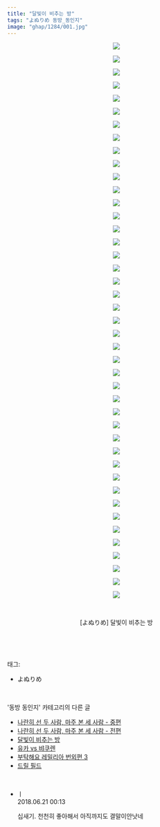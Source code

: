 ```yaml
---
title: "달빛이 비추는 방"
tags: "よぬりめ 동방_동인지"
image: "ghap/1284/001.jpg"
---
```

<div class="article">
<p style="text-align: center; clear: none; float: none;"><img src="{{ site.nasurl }}/ghap/1284/001.jpg"/></p>
<p style="text-align: center; clear: none; float: none;"><img src="{{ site.nasurl }}/ghap/1284/002.jpg"/></p>
<p style="text-align: center; clear: none; float: none;"><img src="{{ site.nasurl }}/ghap/1284/003.jpg"/></p>
<p style="text-align: center; clear: none; float: none;"><img src="{{ site.nasurl }}/ghap/1284/004.jpg"/></p>
<p style="text-align: center; clear: none; float: none;"><img src="{{ site.nasurl }}/ghap/1284/005.jpg"/></p>
<p style="text-align: center; clear: none; float: none;"><img src="{{ site.nasurl }}/ghap/1284/006.jpg"/></p>
<p style="text-align: center; clear: none; float: none;"><img src="{{ site.nasurl }}/ghap/1284/007.jpg"/></p>
<p style="text-align: center; clear: none; float: none;"><img src="{{ site.nasurl }}/ghap/1284/008.jpg"/></p>
<p style="text-align: center; clear: none; float: none;"><img src="{{ site.nasurl }}/ghap/1284/009.jpg"/></p>
<p style="text-align: center; clear: none; float: none;"><img src="{{ site.nasurl }}/ghap/1284/010.jpg"/></p>
<p style="text-align: center; clear: none; float: none;"><img src="{{ site.nasurl }}/ghap/1284/011.jpg"/></p>
<p style="text-align: center; clear: none; float: none;"><img src="{{ site.nasurl }}/ghap/1284/012.jpg"/></p>
<p style="text-align: center; clear: none; float: none;"><img src="{{ site.nasurl }}/ghap/1284/013.jpg"/></p>
<p style="text-align: center; clear: none; float: none;"><img src="{{ site.nasurl }}/ghap/1284/014.jpg"/></p>
<p style="text-align: center; clear: none; float: none;"><img src="{{ site.nasurl }}/ghap/1284/015.jpg"/></p>
<p style="text-align: center; clear: none; float: none;"><img src="{{ site.nasurl }}/ghap/1284/016.jpg"/></p>
<p style="text-align: center; clear: none; float: none;"><img src="{{ site.nasurl }}/ghap/1284/017.jpg"/></p>
<p style="text-align: center; clear: none; float: none;"><img src="{{ site.nasurl }}/ghap/1284/018.jpg"/></p>
<p style="text-align: center; clear: none; float: none;"><img src="{{ site.nasurl }}/ghap/1284/019.jpg"/></p>
<p style="text-align: center; clear: none; float: none;"><img src="{{ site.nasurl }}/ghap/1284/020.jpg"/></p>
<p style="text-align: center; clear: none; float: none;"><img src="{{ site.nasurl }}/ghap/1284/021.jpg"/></p>
<p style="text-align: center; clear: none; float: none;"><img src="{{ site.nasurl }}/ghap/1284/022.jpg"/></p>
<p style="text-align: center; clear: none; float: none;"><img src="{{ site.nasurl }}/ghap/1284/023.jpg"/></p>
<p style="text-align: center; clear: none; float: none;"><img src="{{ site.nasurl }}/ghap/1284/024.jpg"/></p>
<p style="text-align: center; clear: none; float: none;"><img src="{{ site.nasurl }}/ghap/1284/025.jpg"/></p>
<p style="text-align: center; clear: none; float: none;"><img src="{{ site.nasurl }}/ghap/1284/026.jpg"/></p>
<p style="text-align: center; clear: none; float: none;"><img src="{{ site.nasurl }}/ghap/1284/027.jpg"/></p>
<p style="text-align: center; clear: none; float: none;"><img src="{{ site.nasurl }}/ghap/1284/028.jpg"/></p>
<p style="text-align: center; clear: none; float: none;"><img src="{{ site.nasurl }}/ghap/1284/029.jpg"/></p>
<p style="text-align: center; clear: none; float: none;"><img src="{{ site.nasurl }}/ghap/1284/030.jpg"/></p>
<p style="text-align: center; clear: none; float: none;"><img src="{{ site.nasurl }}/ghap/1284/031.jpg"/></p>
<p style="text-align: center; clear: none; float: none;"><img src="{{ site.nasurl }}/ghap/1284/032.jpg"/></p>
<p style="text-align: center; clear: none; float: none;"><img src="{{ site.nasurl }}/ghap/1284/033.jpg"/></p>
<p style="text-align: center; clear: none; float: none;"><img src="{{ site.nasurl }}/ghap/1284/034.jpg"/></p>
<p style="text-align: center; clear: none; float: none;"><img src="{{ site.nasurl }}/ghap/1284/035.jpg"/></p>
<p style="text-align: center; clear: none; float: none;"><img src="{{ site.nasurl }}/ghap/1284/036.jpg"/></p>
<p style="text-align: center; clear: none; float: none;"><img src="{{ site.nasurl }}/ghap/1284/037.jpg"/></p>
<p style="text-align: center; clear: none; float: none;"><img src="{{ site.nasurl }}/ghap/1284/038.jpg"/></p>
<p style="text-align: center; clear: none; float: none;"><img src="{{ site.nasurl }}/ghap/1284/039.jpg"/></p>
<p style="text-align: center; clear: none; float: none;"><img src="{{ site.nasurl }}/ghap/1284/040.jpg"/></p>
<p style="text-align: center; clear: none; float: none;"><img src="{{ site.nasurl }}/ghap/1284/041.jpg"/></p>
<p style="text-align: center; clear: none; float: none;"><img src="{{ site.nasurl }}/ghap/1284/042.jpg"/></p>
<p style="text-align: center; clear: none; float: none;"><img src="{{ site.nasurl }}/ghap/1284/043.jpg"/></p>
<p style="text-align: center; clear: none; float: none;"><br/></p>
<p style="text-align: center; clear: none; float: none;">[よぬりめ] 달빛이 비추는 방</p>
<p><br/></p>
</div><br/>
<div class="tagTrail">
<p>태그: </p>
<ul>
<li>よぬりめ</li>
</ul>
</div><br/>
<div class="another">
<p>'동방 동인지' 카테고리의 다른 글</p>
<ul>
<li><a href="/2016-08-01-ghap_1286">나란히 선 두 사람, 마주 본 세 사람 - 중편</a></li>
<li><a href="/2016-08-01-ghap_1285">나란히 선 두 사람, 마주 본 세 사람 - 전편</a></li>
<li><a href="/2016-08-01-ghap_1284">달빛이 비추는 방</a></li>
<li><a href="/2016-08-01-ghap_1283">유카 vs 뱌쿠렌</a></li>
<li><a href="/2016-08-01-ghap_1282">부탁해요 레밀리아 번외편 3</a></li>
<li><a href="/2016-08-01-ghap_1281">드릴 필드</a></li>
</ul>
</div><br/>
<div class="cb_module cb_fluid">
<div class="cb_wrt cb_profile">
<div class="comment">
<ul>
<li class="cb_thumb_off" id="comment15273485">
<div class="cb_comment_area">
<div class="cb_info_area">
<div class="cb_section">
<span class="cb_nick_name">ㅣ</span>
</div>
<div class="cb_section">
<span class="cb_date">2018.06.21 00:13 </span>
</div>
</div>
<div class="cb_dsc_comment">
<p class="cb_dsc">
											십새기. 천천히 좋아해서 아직까지도 결말이안낫네 
										</p>
</div>
</div></li>
</ul>
</div>
</div><!-- commentList close -->
</div><br/>
